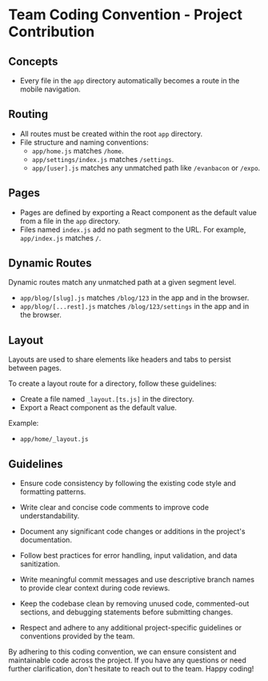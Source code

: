# Team Coding Convention - Project Contribution

## Concepts

- Every file in the `app` directory automatically becomes a route in the mobile navigation.

## Routing

- All routes must be created within the root `app` directory.
- File structure and naming conventions:
  - `app/home.js` matches `/home`.
  - `app/settings/index.js` matches `/settings`.
  - `app/[user].js` matches any unmatched path like `/evanbacon` or `/expo`.

## Pages

- Pages are defined by exporting a React component as the default value from a file in the `app` directory.
- Files named `index.js` add no path segment to the URL. For example, `app/index.js` matches `/`.

## Dynamic Routes

Dynamic routes match any unmatched path at a given segment level.

- `app/blog/[slug].js` matches `/blog/123` in the app and in the browser.
- `app/blog/[...rest].js` matches `/blog/123/settings` in the app and in the browser.

## Layout

Layouts are used to share elements like headers and tabs to persist between pages.

To create a layout route for a directory, follow these guidelines:

- Create a file named `_layout.[ts.js]` in the directory.
- Export a React component as the default value.

Example:

- `app/home/_layout.js`

## Guidelines

- Ensure code consistency by following the existing code style and formatting patterns.
- Write clear and concise code comments to improve code understandability.
- Document any significant code changes or additions in the project's documentation.
- Follow best practices for error handling, input validation, and data sanitization.
- Write meaningful commit messages and use descriptive branch names to provide clear context during code reviews.
- Keep the codebase clean by removing unused code, commented-out sections, and debugging statements before submitting changes.

- Respect and adhere to any additional project-specific guidelines or conventions provided by the team.

By adhering to this coding convention, we can ensure consistent and maintainable code across the project. If you have any questions or need further clarification, don't hesitate to reach out to the team. Happy coding!
